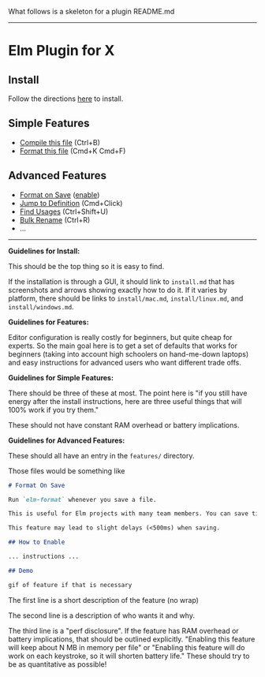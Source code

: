 What follows is a skeleton for a plugin README.md

* * *

# Elm Plugin for X

## Install

Follow the directions [here](install.md) to install.

## Simple Features

- [Compile this file](features/compile-this-file.md) (Ctrl+B)
- [Format this file](features/format-this-file.md) (Cmd+K Cmd+F)


## Advanced Features

- [Format on Save](features/format-on-save.md) ([enable](features/format-on-save.md#enable))
- [Jump to Definition](features/jump-to-definition.md) (Cmd+Click)
- [Find Usages](features/find-usages.md) (Ctrl+Shift+U)
- [Bulk Rename](features/bulk-rename.md) (Ctrl+R)
- ...


* * *

**Guidelines for Install:**

This should be the top thing so it is easy to find.

If the installation is through a GUI, it should link to `install.md` that has screenshots and arrows showing exactly how to do it. If it varies by platform, there should be links to `install/mac.md`, `install/linux.md`, and `install/windows.md`.


**Guidelines for Features:**

Editor configuration is really costly for beginners, but quite cheap for experts. So the main goal here is to get a set of defaults that works for beginners (taking into account high schoolers on hand-me-down laptops) and easy instructions for advanced users who want different trade offs.

**Guidelines for Simple Features:**

There should be three of these at most. The point here is "if you still have energy after the install instructions, here are three useful things that will 100% work if you try them."

These should not have constant RAM overhead or battery implications.


**Guidelines for Advanced Features:**

These should all have an entry in the `features/` directory.

Those files would be something like

```markdown
# Format On Save

Run `elm-format` whenever you save a file.

This is useful for Elm projects with many team members. You can save time in code review if your files are just always formatted this way.

This feature may lead to slight delays (<500ms) when saving.

## How to Enable

... instructions ...

## Demo

gif of feature if that is necessary
```

The first line is a short description of the feature (no wrap)

The second line is a description of who wants it and why.

The third line is a "perf disclosure". If the feature has RAM overhead or battery implications, that should be outlined explicitly. "Enabling this feature will keep about N MB in memory per file" or "Enabling this feature will do work on each keystroke, so it will shorten battery life." These should try to be as quantitative as possible!
